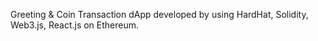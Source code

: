 Greeting & Coin Transaction dApp developed by using HardHat, Solidity, Web3.js, React.js on Ethereum.

